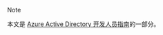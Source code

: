 > [!NOTE]
> 本文是 [Azure Active Directory 开发人员指南](../articles/active-directory/develop/active-directory-developers-guide.md)的一部分。
>
>


<!--HONumber=Feb17_HO2-->


